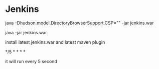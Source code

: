 # Jenkins
java -Dhudson.model.DirectoryBrowserSupport.CSP="" -jar jenkins.war

java -jar jenkins.war

install latest jenkins.war and latest maven plugin

*/5 * * * *

it will run every 5 second
